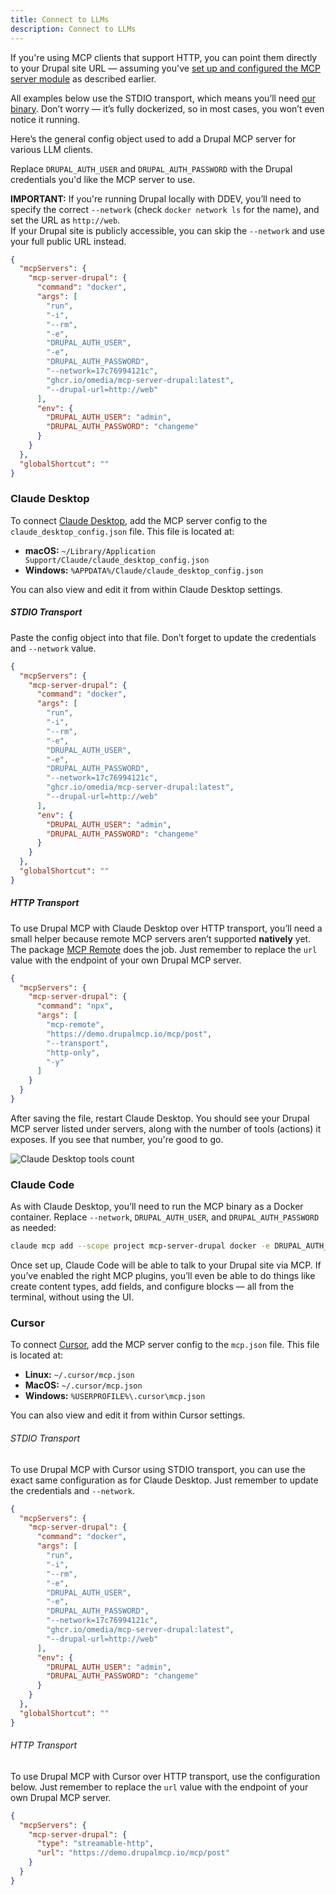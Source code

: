 ```yaml
---
title: Connect to LLMs
description: Connect to LLMs
---
```


If you're using MCP clients that support HTTP, you can point them directly to your Drupal site URL — assuming you've [set up and configured the MCP server module](/en/mcp-server/setup-configure/) as described earlier.

All examples below use the STDIO transport, which means you’ll need [our binary](/en/developers/stdio-binary/). Don’t worry — it’s fully dockerized, so in most cases, you won’t even notice it running.

Here’s the general config object used to add a Drupal MCP server for various LLM clients.

Replace `DRUPAL_AUTH_USER` and `DRUPAL_AUTH_PASSWORD` with the Drupal credentials you'd like the MCP server to use.

**IMPORTANT:** If you're running Drupal locally with DDEV, you’ll need to specify the correct `--network` (check `docker network ls` for the name), and set the URL as `http://web`.  
If your Drupal site is publicly accessible, you can skip the `--network` and use your full public URL instead.

```json
{
  "mcpServers": {
    "mcp-server-drupal": {
      "command": "docker",
      "args": [
        "run",
        "-i",
        "--rm",
        "-e",
        "DRUPAL_AUTH_USER",
        "-e",
        "DRUPAL_AUTH_PASSWORD",
        "--network=17c76994121c",
        "ghcr.io/omedia/mcp-server-drupal:latest",
        "--drupal-url=http://web"
      ],
      "env": {
        "DRUPAL_AUTH_USER": "admin",
        "DRUPAL_AUTH_PASSWORD": "changeme"
      }
    }
  },
  "globalShortcut": ""
}
```

### Claude Desktop

To connect [Claude Desktop](https://claude.ai/download), add the MCP server config to the `claude_desktop_config.json` file. This file is located at:

- **macOS:** `~/Library/Application Support/Claude/claude_desktop_config.json`
- **Windows:** `%APPDATA%/Claude/claude_desktop_config.json`

You can also view and edit it from within Claude Desktop settings.

##### STDIO Transport

Paste the config object into that file. Don’t forget to update the credentials and `--network` value.

```json
{
  "mcpServers": {
    "mcp-server-drupal": {
      "command": "docker",
      "args": [
        "run",
        "-i",
        "--rm",
        "-e",
        "DRUPAL_AUTH_USER",
        "-e",
        "DRUPAL_AUTH_PASSWORD",
        "--network=17c76994121c",
        "ghcr.io/omedia/mcp-server-drupal:latest",
        "--drupal-url=http://web"
      ],
      "env": {
        "DRUPAL_AUTH_USER": "admin",
        "DRUPAL_AUTH_PASSWORD": "changeme"
      }
    }
  },
  "globalShortcut": ""
}
```

##### HTTP Transport

To use Drupal MCP with Claude Desktop over HTTP transport, you’ll need a small helper because remote MCP servers aren’t supported **natively** yet. The package [MCP Remote](https://www.npmjs.com/package/mcp-remote) does the job. Just remember to replace the `url` value with the endpoint of your own Drupal MCP server.

```json
{
  "mcpServers": {
    "mcp-server-drupal": {
      "command": "npx",
      "args": [
        "mcp-remote",
        "https://demo.drupalmcp.io/mcp/post",
        "--transport",
        "http-only",
        "-y"
      ]
    }
  }
}
```

After saving the file, restart Claude Desktop. You should see your Drupal MCP server listed under servers, along with the number of tools (actions) it exposes. If you see that number, you're good to go.

![Claude Desktop tools count](/images/claude-tools.png)

### Claude Code

As with Claude Desktop, you’ll need to run the MCP binary as a Docker container. Replace `--network`, `DRUPAL_AUTH_USER`, and `DRUPAL_AUTH_PASSWORD` as needed:

```bash
claude mcp add --scope project mcp-server-drupal docker -e DRUPAL_AUTH_USER=admin -e DRUPAL_AUTH_PASSWORD=changeme -- run -i --rm -e DRUPAL_AUTH_USER -e DRUPAL_AUTH_PASSWORD --network=1bca71ea7302 ghcr.io/omedia/mcp-server-drupal:latest --drupal-url=http://web
```

Once set up, Claude Code will be able to talk to your Drupal site via MCP. If you’ve enabled the right MCP plugins, you’ll even be able to do things like create content types, add fields, and configure blocks — all from the terminal, without using the UI.

### Cursor
To connect [Cursor](https://www.cursor.com/downloads), add the MCP server config to the `mcp.json` file. This file is located at:

- **Linux:** `~/.cursor/mcp.json`
- **MacOS:** `~/.cursor/mcp.json`
- **Windows:** `%USERPROFILE%\.cursor\mcp.json`

You can also view and edit it from within Cursor settings.

###### STDIO Transport

To use Drupal MCP with Cursor using STDIO transport, you can use the exact same configuration as for Claude Desktop. Just remember to update the credentials and `--network`.

```json
{
  "mcpServers": {
    "mcp-server-drupal": {
      "command": "docker",
      "args": [
        "run",
        "-i",
        "--rm",
        "-e",
        "DRUPAL_AUTH_USER",
        "-e",
        "DRUPAL_AUTH_PASSWORD",
        "--network=17c76994121c",
        "ghcr.io/omedia/mcp-server-drupal:latest",
        "--drupal-url=http://web"
      ],
      "env": {
        "DRUPAL_AUTH_USER": "admin",
        "DRUPAL_AUTH_PASSWORD": "changeme"
      }
    }
  },
  "globalShortcut": ""
}
```

###### HTTP Transport

To use Drupal MCP with Cursor over HTTP transport, use the configuration below. Just remember to replace the `url` value with the endpoint of your own Drupal MCP server.

```json
{
  "mcpServers": {
    "mcp-server-drupal": {
      "type": "streamable-http",
      "url": "https://demo.drupalmcp.io/mcp/post"
    }
  }
}
```